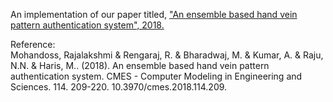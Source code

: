 An implementation of our paper titled, ["An ensemble based hand vein pattern authentication system", 2018.](https://www.researchgate.net/publication/323705119_An_ensemble_based_hand_vein_pattern_authentication_system)

Reference:  
Mohandoss, Rajalakshmi & Rengaraj, R. & Bharadwaj, M. & Kumar, A. & Raju, N.N. & Haris, M.. (2018). An ensemble based hand vein pattern authentication system. CMES - Computer Modeling in Engineering and Sciences. 114. 209-220. 10.3970/cmes.2018.114.209. 
